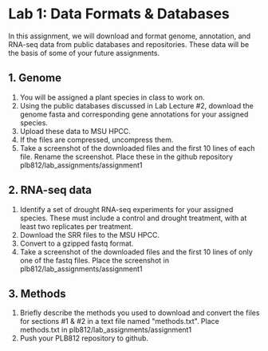 # Lab 1: Data Formats & Databases 

In this assignment, we will download and format genome, annotation, and RNA-seq data from public databases and repositories. These data will be the basis of some of your future assignments.

## 1. Genome  

1. You will be assigned a plant species in class to work on.
2. Using the public databases discussed in Lab Lecture #2, download the genome fasta and corresponding gene annotations for your assigned species.  
3. Upload these data to MSU HPCC.
4. If the files are compressed, uncompress them.
5. Take a screenshot of the downloaded files and the first 10 lines of each file. Rename the screenshot. Place these in the github repository plb812/lab_assignments/assignment1  

## 2. RNA-seq data  

1. Identify a set of drought RNA-seq experiments for your assigned species. These must include a control and drought treatment, with at least two replicates per treatment.  
2. Download the SRR files to the MSU HPCC.  
3. Convert to a gzipped fastq format. 
4. Take a screenshot of the downloaded files and the first 10 lines of only one of the fastq files. Place the screenshot in plb812/lab_assignments/assignment1  

## 3. Methods  

1. Briefly describe the methods you used to download and convert the files for sections #1 & #2 in a text file named "methods.txt". Place methods.txt in plb812/lab_assignments/assignment1  
2. Push your PLB812 repository to github.


